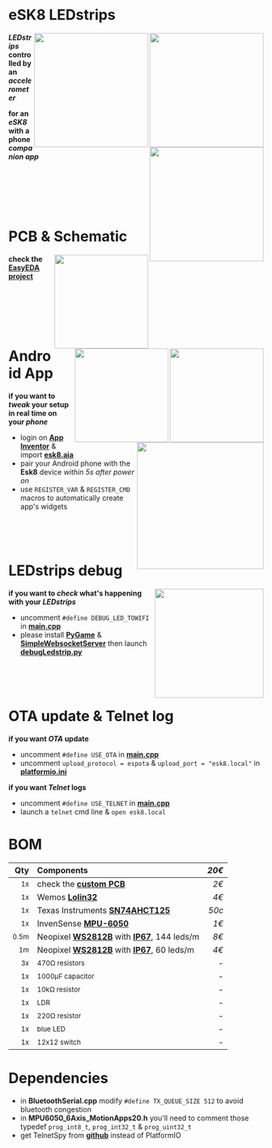 # eSK8 LEDstrips
<img src="https://media.giphy.com/media/IhCHKo42Hx7WFkRmzQ/giphy.gif" height="225" align="right"><img src="https://media.giphy.com/media/fY5xLxGayUptPZuTfG/giphy.gif" height="225" align="right"><img src="https://media.giphy.com/media/RfYtkG17dUJyVmbPet/giphy.gif" height="225" align="right">

***LEDstrips* controlled by an *accelerometer***

**for an *eSK8* with a phone *companion app***
<p>&nbsp;</p>  <p>&nbsp;</p>   <p>&nbsp;</p>  

# PCB & Schematic
[<img src="https://image.easyeda.com/histories/aaf838e4a54c468f9502dc529522ac38.png" height="185" align="right">](https://easyeda.com/seb.morin/esk8)[<img src="https://i.imgur.com/bn5Pk2N.jpg" height="185" align="right">](https://easyeda.com/seb.morin/esk8)[<img src="https://i.imgur.com/fsrZ5Zs.jpg" height="185" align="right">](https://easyeda.com/seb.morin/esk8)

**check the [EasyEDA project](https://easyeda.com/seb.morin/esk8)**

<p>&nbsp;</p>  <p>&nbsp;</p>   <p>&nbsp;</p>  

# Android App 
<img src="https://media.giphy.com/media/dtBonRsITrgrtEBi5O/giphy.gif" height="250" align="right">

**if you want to *tweak* your setup in real time on your *phone***
* login on **[App Inventor](http://ai2.appinventor.mit.edu/)** & import **[esk8.aia](https://github.com/sebdelsol/Esk8/blob/master/esk8.aia)**
* pair your Android phone with the **Esk8** device *within 5s after power on*
* use `REGISTER_VAR` & `REGISTER_CMD` macros to automatically create app's widgets
<p>&nbsp;</p>  <p>&nbsp;</p>  

# LEDstrips debug
<img src="https://media.giphy.com/media/eJFgXPfn9yUhgEfCkM/giphy.gif" height="215" align="right">

**if you want to *check* what's happening with your *LEDstrips***
* uncomment `#define DEBUG_LED_TOWIFI` in **[main.cpp](https://github.com/sebdelsol/Esk8/blob/master/src/main.cpp)** 
* please install **[PyGame](https://www.pygame.org)** & **[SimpleWebsocketServer](https://pypi.org/project/simple-websocket-server)** then launch **[debugLedstrip.py](https://github.com/sebdelsol/Esk8/blob/master/DebugLedstrip.py)**

<p>&nbsp;</p>  <p>&nbsp;</p>

# OTA update & Telnet log
**if you want *OTA* update**
* uncomment `#define USE_OTA` in **[main.cpp](https://github.com/sebdelsol/Esk8/blob/master/src/main.cpp)** 
* uncomment `upload_protocol = espota` & `upload_port = "esk8.local"` in **[platformio.ini](https://github.com/sebdelsol/Esk8/blob/master/platformio.ini)** 

**if you want *Telnet* logs**
* uncomment `#define USE_TELNET` in **[main.cpp](https://github.com/sebdelsol/Esk8/blob/master/src/main.cpp)** 
* launch a  `telnet` cmd line & `open esk8.local`

# BOM

Qty | Components | *20€*
---:| :---| ---:
<sub>1x</sub>| check the **[custom PCB](https://easyeda.com/seb.morin/esk8)**| *2€*
<sub>1x</sub>| Wemos **[Lolin32](https://wiki.wemos.cc/products:lolin32:lolin32)**| *4€*
<sub>1x</sub>| Texas Instruments **[SN74AHCT125](https://www.ti.com/product/SN74AHCT125)** | *50c*
<sub>1x</sub>| InvenSense **[MPU-6050](https://invensense.tdk.com/products/motion-tracking/6-axis/mpu-6050/)** | *1€*
<sub>0.5m</sub>|Neopixel **[WS2812B](https://cdn-shop.adafruit.com/datasheets/WS2812B.pdf)** with **[IP67](https://en.wikipedia.org/wiki/IP_Code)**, 144 leds/m | *8€*
<sub>1m</sub>|Neopixel **[WS2812B](https://cdn-shop.adafruit.com/datasheets/WS2812B.pdf)** with **[IP67](https://en.wikipedia.org/wiki/IP_Code)**, 60 leds/m | *4€*
<sub>3x</sub>|<sub>470Ω resistors</sub> | -
<sub>1x</sub>|<sub>1000μF capacitor</sub> | -
<sub>1x</sub>|<sub>10kΩ resistor</sub> | -
<sub>1x</sub>|<sub>LDR</sub> | -
<sub>1x</sub>|<sub>220Ω resistor</sub> | -
<sub>1x</sub>|<sub>blue LED</sub> | -
<sub>1x</sub>|<sub>12x12 switch</sub> | -

# Dependencies

* in **BluetoothSerial.cpp** modify `#define TX_QUEUE_SIZE 512` to avoid bluetooth congestion
* in **MPU6050_6Axis_MotionApps20.h** you'll need to comment those typedef `prog_int8_t`, `prog_int32_t` & `prog_uint32_t`
* get TelnetSpy from **[github](https://github.com/yasheena/telnetspy/)** instead of PlatformIO
